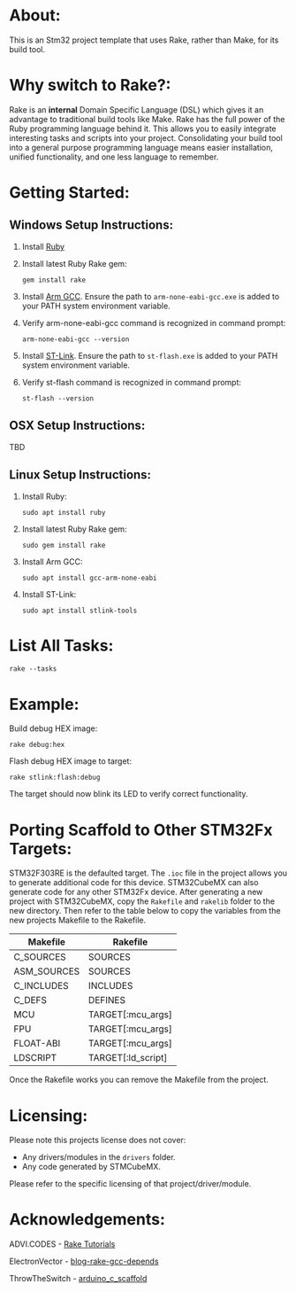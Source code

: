 # About:

This is an Stm32 project template that uses Rake, rather than Make, for its build tool.

# Why switch to Rake?:

Rake is an **internal** Domain Specific Language (DSL) which gives it an advantage to traditional build tools like Make. Rake has the full power of the Ruby programming language behind it. This allows you to easily integrate interesting tasks and scripts into your project. Consolidating your build tool into a general purpose programming language means easier installation, unified functionality, and one less language to remember.

# Getting Started:

## Windows Setup Instructions:

1. Install [Ruby](https://rubyinstaller.org/)

2. Install latest Ruby Rake gem:

    `gem install rake`

3. Install [Arm GCC](https://developer.arm.com/tools-and-software/open-source-software/developer-tools/gnu-toolchain/gnu-rm/downloads). Ensure the path to `arm-none-eabi-gcc.exe` is added to your PATH system environment variable.

4. Verify arm-none-eabi-gcc command is recognized in command prompt:

    `arm-none-eabi-gcc --version`

5. Install [ST-Link](https://github.com/stlink-org/stlink/releases/). Ensure the path to `st-flash.exe` is added to your PATH system environment variable.

6. Verify st-flash command is recognized in command prompt:

    `st-flash --version`

## OSX Setup Instructions:

TBD

## Linux Setup Instructions:

1. Install Ruby:

    `sudo apt install ruby`

2. Install latest Ruby Rake gem:

    `sudo gem install rake`

3. Install Arm GCC:

    `sudo apt install gcc-arm-none-eabi`

4. Install ST-Link:

    `sudo apt install stlink-tools`


# List All Tasks:

    rake --tasks

# Example:

Build debug HEX image:

    rake debug:hex

Flash debug HEX image to target:

    rake stlink:flash:debug

The target should now blink its LED to verify correct functionality.

# Porting Scaffold to Other STM32Fx Targets:

STM32F303RE is the defaulted target. The `.ioc` file in the project allows you to generate additional code for this device. STM32CubeMX can also generate code for any other STM32Fx device. After generating a new project with STM32CubeMX, copy the `Rakefile` and `rakelib` folder to the new directory. Then refer to the table below to copy the variables from the new projects Makefile to the Rakefile. 

| Makefile | Rakefile |
|-|-|
| C_SOURCES | SOURCES |
| ASM_SOURCES | SOURCES |
| C_INCLUDES | INCLUDES |
| C_DEFS | DEFINES |
| MCU | TARGET[:mcu_args] |
| FPU | TARGET[:mcu_args] |
| FLOAT-ABI | TARGET[:mcu_args] |
| LDSCRIPT | TARGET[:ld_script] |

Once the Rakefile works you can remove the Makefile from the project.

# Licensing:

Please note this projects license does not cover:

* Any drivers/modules in the `drivers` folder.
* Any code generated by STMCubeMX.

Please refer to the specific licensing of that project/driver/module.

# Acknowledgements:

ADVI.CODES - [Rake Tutorials](https://avdi.codes/tag/rake)

ElectronVector - [blog-rake-gcc-depends](https://github.com/ElectronVector/blog-rake-gcc-depends)

ThrowTheSwitch - [arduino_c_scaffold](https://github.com/ThrowTheSwitch/arduino_c_scaffold)







